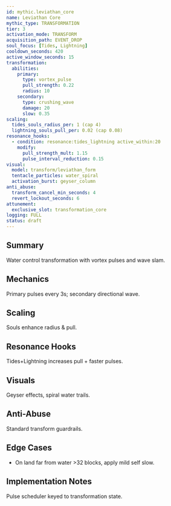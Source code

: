 ```yaml
---
id: mythic.leviathan_core
name: Leviathan Core
mythic_type: TRANSFORMATION
tier: 3
activation_mode: TRANSFORM
acquisition_path: EVENT_DROP
soul_focus: [Tides, Lightning]
cooldown_seconds: 420
active_window_seconds: 15
transformation:
  abilities:
    primary:
      type: vortex_pulse
      pull_strength: 0.22
      radius: 10
    secondary:
      type: crushing_wave
      damage: 20
      slow: 0.35
scaling:
  tides_souls_radius_per: 1 (cap 4)
  lightning_souls_pull_per: 0.02 (cap 0.08)
resonance_hooks:
  - condition: resonance:tides_lightning active_within:20
    modify:
      pull_strength_mult: 1.15
      pulse_interval_reduction: 0.15
visual:
  model: transform/leviathan_form
  tentacle_particles: water_spiral
  activation_burst: geyser_column
anti_abuse:
  transform_cancel_min_seconds: 4
  revert_lockout_seconds: 6
attunement:
  exclusive_slot: transformation_core
logging: FULL
status: draft
---
```

## Summary
Water control transformation with vortex pulses and wave slam.

## Mechanics
Primary pulses every 3s; secondary directional wave.

## Scaling
Souls enhance radius & pull.

## Resonance Hooks
Tides+Lightning increases pull + faster pulses.

## Visuals
Geyser effects, spiral water trails.

## Anti-Abuse
Standard transform guardrails.

## Edge Cases
* On land far from water >32 blocks, apply mild self slow.

## Implementation Notes
Pulse scheduler keyed to transformation state.
